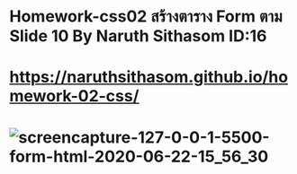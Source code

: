 # Homework-css02 สร้างตาราง Form ตาม Slide 10 By Naruth Sithasom ID:16
# https://naruthsithasom.github.io/homework-02-css/
# ![screencapture-127-0-0-1-5500-form-html-2020-06-22-15_56_30](https://user-images.githubusercontent.com/25115342/85268709-0ed81d00-b4a1-11ea-96d1-9cd6ee862f7e.png)
